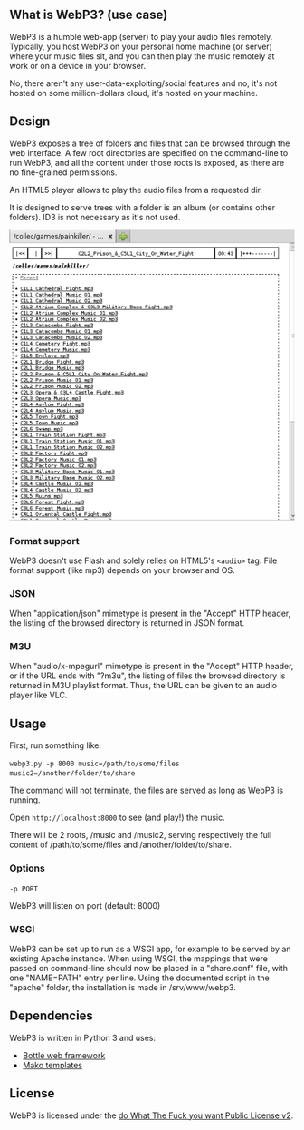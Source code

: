 ## What is WebP3? (use case)

WebP3 is a humble web-app (server) to play your audio files remotely. Typically, you host WebP3 on your personal home machine (or server) where your music files sit, and you can then play the music remotely at work or on a device in your browser.

No, there aren't any user-data-exploiting/social features and no, it's not hosted on some million-dollars cloud, it's hosted on your machine.

## Design

WebP3 exposes a tree of folders and files that can be browsed through the web interface. A few root directories are specified on the command-line to run WebP3, and all the content under those roots is exposed, as there are no fine-grained permissions.

An HTML5 player allows to play the audio files from a requested dir.

It is designed to serve trees with a folder is an album (or contains other folders). ID3 is not necessary as it's not used.

![Screenshot](screenshot.png)

### Format support

WebP3 doesn't use Flash and solely relies on HTML5's `<audio>` tag. File format support (like mp3) depends on your browser and OS.

### JSON

When "application/json" mimetype is present in the "Accept" HTTP header, the listing of the browsed directory is returned in JSON format.

### M3U

When "audio/x-mpegurl" mimetype is present in the "Accept" HTTP header, or if the URL ends with "?m3u", the listing of files the browsed directory is returned in M3U playlist format.
Thus, the URL can be given to an audio player like VLC.

## Usage

First, run something like:

`webp3.py -p 8000 music=/path/to/some/files music2=/another/folder/to/share`

The command will not terminate, the files are served as long as WebP3 is running.

Open `http://localhost:8000` to see (and play!) the music.

There will be 2 roots, /music and /music2, serving respectively the full content of /path/to/some/files and /another/folder/to/share.

### Options

`-p PORT`

WebP3 will listen on port (default: 8000)

### WSGI

WebP3 can be set up to run as a WSGI app, for example to be served by an existing Apache instance.
When using WSGI, the mappings that were passed on command-line should now be placed in a "share.conf" file, with one "NAME=PATH" entry per line.
Using the documented script in the "apache" folder, the installation is made in /srv/www/webp3.

## Dependencies

WebP3 is written in Python 3 and uses:

* [Bottle web framework](http://bottlepy.org/)
* [Mako templates](http://www.makotemplates.org/)

## License

WebP3 is licensed under the [do What The Fuck you want Public License v2](http://wtfpl.net).
